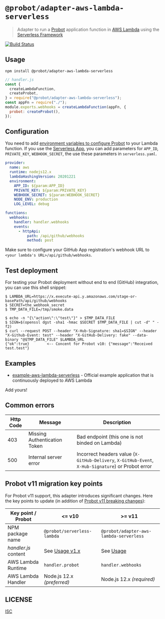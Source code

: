 # `@probot/adapter-aws-lambda-serverless`

> Adapter to run a [Probot](https://probot.github.io/) application function in [AWS Lambda](https://aws.amazon.com/lambda/) using the [Serverless Framework](https://github.com/serverless/serverless)

[![Build Status](https://github.com/probot/adapter-aws-lambda-serverless/workflows/Test/badge.svg)](https://github.com/probot/adapter-aws-lambda-serverless/actions)

## Usage

```shell
npm install @probot/adapter-aws-lambda-serverless
```

```javascript
// handler.js
const {
  createLambdaFunction,
  createProbot,
} = require("@probot/adapter-aws-lambda-serverless");
const appFn = require("./");
module.exports.webhooks = createLambdaFunction(appFn, {
  probot: createProbot(),
});
```

## Configuration

You need to add [environment variables to configure Probot](https://probot.github.io/docs/configuration/) to your Lambda function. If you use the [Serverless App](https://app.serverless.com/), you can add parameters for `APP_ID`, `PRIVATE_KEY`, `WEBHOOK_SECRET`, the use these parameters in `serverless.yaml`.

```yml
provider:
  name: aws
  runtime: nodejs12.x
  lambdaHashingVersion: 20201221
  environment:
    APP_ID: ${param:APP_ID}
    PRIVATE_KEY: ${param:PRIVATE_KEY}
    WEBHOOK_SECRET: ${param:WEBHOOK_SECRET}
    NODE_ENV: production
    LOG_LEVEL: debug

functions:
  webhooks:
    handler: handler.webhooks
    events:
      - httpApi:
          path: /api/github/webhooks
          method: post
```

Make sure to configure your GitHub App registration's webhook URL to `<your lambda's URL>/api/github/webhooks`.

## Test deployment

For testing your Probot deployment without end to end (GitHub) integration, you can use this shell snippet:

```shell
$ LAMBDA_URL=https://x.execute-api.y.amazonaws.com/stage-or-basePath/api/github/webhooks
$ SECRET=the_webhook_secret
$ TMP_DATA_FILE=/tmp/smoke.data

$ echo -n "{\"action\":\"test\"}" > $TMP_DATA_FILE
$ SIGN=$(openssl dgst -sha1 -hmac $SECRET $TMP_DATA_FILE | cut -d" " -f2)
$ curl --request POST --header "X-Hub-Signature: sha1=$SIGN" --header "X-Github-Event: test" --header "X-GitHub-Delivery: fake" --data-binary "@$TMP_DATA_FILE" $LAMBDA_URL
{"ok":true}        <-- Concent for Probot v10: {"message":"Received test.test"}
```

## Examples

- [example-aws-lambda-serverless](https://github.com/probot/example-aws-lambda-serverless/#readme) - Official example application that is continuously deployed to AWS Lambda

Add yours!

## Common errors

| Http Code | Message                      | Description                                                                                        |
| --------- | ---------------------------- | -------------------------------------------------------------------------------------------------- |
| 403       | Missing Authentication Token | Bad endpoint (this one is not binded on Lambda)                                                    |
| 500       | Internal server error        | Incorrect headers value (`X-GitHub-Delivery`, `X-GitHub-Event`, `X-Hub-Signature`) or Probot error |

## Probot v11 migration key points

For Probot v11 support, this adapter introduces significant changes. Here the key points to update (in addition of [Probot v11 breaking changes](https://github.com/probot/probot/releases/tag/v11.0.0)):

| Key point / Probot   | <= v10                                                                                      | >= v11                                  |
| -------------------- | ------------------------------------------------------------------------------------------- | --------------------------------------- |
| NPM package name     | `@probot/serverless-lambda`                                                                 | `@probot/adapter-aws-lambda-serverless` |
| _handler.js_ content | See [Usage v1.x](https://github.com/probot/adapter-aws-lambda-serverless/tree/v1.0.2#usage) | See [Usage](#usage)                     |
| AWS Lambda Runtime   | `handler.probot`                                                                            | `handler.webhooks`                      |
| AWS Lambda Handler   | Node.js 12.x _(preferred)_                                                                  | Node.js 12.x _(required)_               |

## LICENSE

[ISC](LICENSE)
